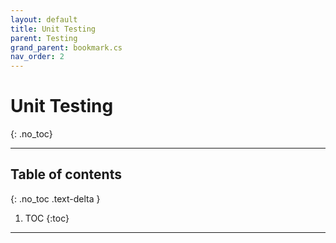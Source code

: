 ```yaml
---
layout: default
title: Unit Testing
parent: Testing
grand_parent: bookmark.cs
nav_order: 2
---
```


# Unit Testing
{: .no_toc}

---

## Table of contents
{: .no_toc .text-delta }

1. TOC
{:toc}

---
